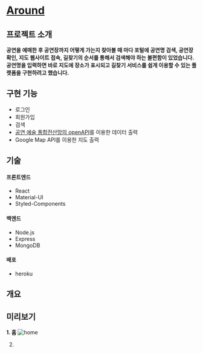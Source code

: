 # [Around](https://howcanigothere.herokuapp.com/)

## 프로젝트 소개
**공연을 예매한 후 공연장까지 어떻게 가는지 찾아볼 때 마다 포털에 공연명 검색, 공연장 확인, 지도 웹사이트 접속, 길찾기의 순서를 통해서 검색해야 하는 불편함이 있었습니다. 공연명을 입력하면 바로 지도에 장소가 표시되고 길찾기 서비스를 쉽게 이용할 수 있는 플랫폼을 구현하려고 했습니다.**

## 구현 기능
- 로그인  
- 회원가입  
- 검색  
- [공연 예술 통합전산망의 openAPI](https://www.kopis.or.kr/por/cs/openapi/openApiInfo.do?menuId=MNU_00074)를 이용한 데이터 출력
- Google Map API를 이용한 지도 출력

## 기술
#### 프론트엔드
- React  
- Material-UI  
- Styled-Components  

#### 백엔드
- Node.js  
- Express  
- MongoDB  

#### 배포
- heroku

## 개요


## 미리보기
**1. 홈**
![home](https://user-images.githubusercontent.com/96046698/201461783-eeebb888-881c-4fea-8a51-610eb5681952.png)

2. 

